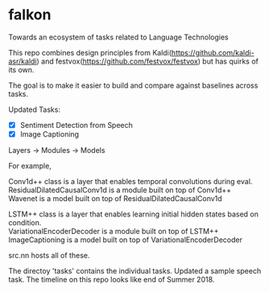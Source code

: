 # falkon
Towards an ecosystem of tasks related to Language Technologies

This repo combines design principles from Kaldi(https://github.com/kaldi-asr/kaldi) and festvox(https://github.com/festvox/festvox) but has quirks of its own.  

The goal is to make it easier to build and compare against baselines across tasks.

Updated Tasks:
- [X] Sentiment Detection from Speech
- [X] Image Captioning

Layers -> Modules -> Models

For example,

Conv1d++ class is a layer that enables temporal convolutions during eval.<br>
ResidualDilatedCausalConv1d is a module built on top of Conv1d++ <br>
Wavenet is a model built on top of ResidualDilatedCausalConv1d

LSTM++ class is a layer that enables learning initial hidden states based on condition. <br>
VariationalEncoderDecoder is a module built on top of LSTM++ <br>
ImageCaptioning is a model built on top of VariationalEncoderDecoder


src.nn hosts all of these. 

The directoy 'tasks' contains the individual tasks. Updated a sample speech task. The timeline on this repo looks like end of Summer 2018. 
